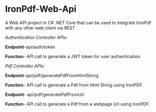 # IronPdf-Web-Api
A Web API project in C# .NET Core that can be used to integrate IronPdf with any other web client via REST

*Authentication Controller APIs:*

**Endpoint**-api/auth/token

**Function**- API call to generate a JWT token for user authentication.


*Pdf Controller APIs:*

**Endpoint**-api/pdf/generatePdfFromHtmlString

**Function**- API call to generate a Pdf from Html String using IronPDF.


**Endpoint**- api/pdf/generatePdfFromUrl

**Function**- API call to generate a Pdf from a webpage Url using IronPDF.
